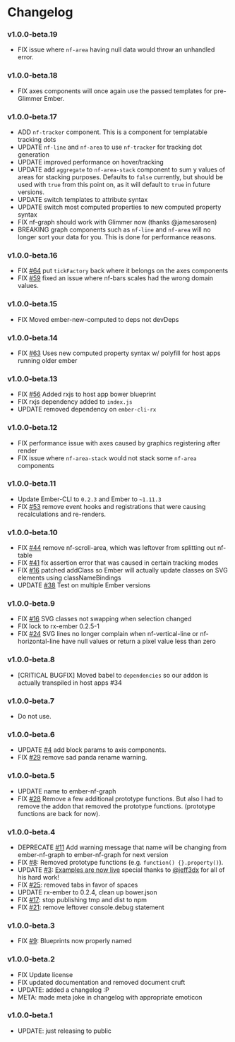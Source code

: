# Changelog

### v1.0.0-beta.19

- FIX issue where `nf-area` having null data would throw an unhandled error.

### v1.0.0-beta.18

- FIX axes components will once again use the passed templates for pre-Glimmer Ember.

### v1.0.0-beta.17

- ADD `nf-tracker` component. This is a component for templatable tracking dots
- UPDATE `nf-line` and `nf-area` to use `nf-tracker` for tracking dot generation
- UPDATE improved performance on hover/tracking
- UPDATE add `aggregate` to `nf-area-stack` component to sum y values of areas for stacking purposes. Defaults to `false` currently, but should be used with `true` from this point on, as it will default to `true` in future versions.
- UPDATE switch templates to attribute syntax
- UPDATE switch most computed properties to new computed property syntax
- FIX nf-graph should work with Glimmer now (thanks @jamesarosen)
- BREAKING graph components such as `nf-line` and `nf-area` will no longer sort your data for you. This is done for performance reasons.

### v1.0.0-beta.16

- FIX [#64](https://github.com/Netflix/ember-nf-graph/issues/64) put `tickFactory` back where it belongs on the axes components
- FIX [#59](https://github.com/Netflix/ember-nf-graph/pull/59) fixed an issue where nf-bars scales had the wrong domain values. 

### v1.0.0-beta.15

- FIX Moved ember-new-computed to deps not devDeps

### v1.0.0-beta.14

- FIX [#63](https://github.com/Netflix/ember-nf-graph/pull/63) Uses new computed property syntax w/ polyfill for host apps running older ember

### v1.0.0-beta.13

- FIX [#56](https://github.com/Netflix/ember-nf-graph/pull/56) Added rxjs to host app bower blueprint
- FIX rxjs dependency added to `index.js`
- UPDATE removed dependency on `ember-cli-rx`

### v1.0.0-beta.12

- FIX performance issue with axes caused by graphics registering after render
- FIX issue where `nf-area-stack` would not stack some `nf-area` components

### v1.0.0-beta.11

- Update Ember-CLI to `0.2.3` and Ember to `~1.11.3`
- FIX [#53](//github.com/Netflix/ember-nf-graph/issues/53) remove event hooks and registrations that were causing recalculations and re-renders.

### v1.0.0-beta.10

- FIX [#44](//github.com/Netflix/ember-nf-graph/issues/44) remove nf-scroll-area, which was leftover from splitting out nf-table
- FIX [#41](//github.com/Netflix/ember-nf-graph/issues/41) fix assertion error that was caused in certain tracking modes
- FIX [#16](//github.com/Netflix/ember-nf-graph/issues/16) patched addClass so Ember will actually update classes on SVG elements using classNameBindings
- UPDATE [#38](//github.com/Netflix/ember-nf-graph/issues/38) Test on multiple Ember versions

### v1.0.0-beta.9

- FIX [#16](//github.com/Netflix/ember-nf-graph/issues/16) SVG classes not swapping when selection changed
- FIX lock to rx-ember 0.2.5-1
- FIX [#24](//github.com/Netflix/ember-nf-graph/issues/24) SVG lines no longer complain when nf-vertical-line or nf-horizontal-line have null values
  or return a pixel value less than zero

### v1.0.0-beta.8

- [CRITICAL BUGFIX] Moved babel to `dependencies` so our addon is actually transpiled in host apps #34

### v1.0.0-beta.7

- Do not use.

### v1.0.0-beta.6

- UPDATE [#4](//github.com/Netflix/ember-nf-graph/issues/4) add block params to axis components.
- FIX [#29](//github.com/netflix/ember-nf-graph/issues/29) remove sad panda rename warning.

### v1.0.0-beta.5

- UPDATE name to ember-nf-graph
- FIX [#28](//github.com/netflix/ember-nf-graph/issues/28) Remove a few additional prototype functions. But also I had to 
  remove the addon that removed the prototype functions. (prototype functions are back for now).

### v1.0.0-beta.4

- DEPRECATE [#11](//github.com/netflix/ember-nf-graph/issues/11) Add warning message that name will be changing from ember-nf-graph 
  to ember-nf-graph for next version
- FIX [#8](//github.com/netflix/ember-nf-graph/issues/8): Removed prototype functions (e.g. `function() {}.property()`).
- UPDATE [#3](//github.com/netflix/ember-nf-graph/issues/3): [Examples are now live](//netflix.github.io/ember-nf-graph-examples/dist) special thanks to [@jeff3dx](//github.com/jeff3dx) 
  for all of his hard work!
- FIX [#25](//github.com/netflix/ember-nf-graph/issues/25): removed tabs in favor of spaces
- UPDATE rx-ember to 0.2.4, clean up bower.json
- FIX [#17](//github.com/netflix/ember-nf-graph/pull/17): stop publishing tmp and dist to npm
- FIX [#21](//github.com/netflix/ember-nf-graph/issues/21): remove leftover console.debug statement

### v1.0.0-beta.3

- FIX [#9](//github.com/netflix/ember-nf-graph/issues/9): Blueprints now properly named

### v1.0.0-beta.2
- FIX Update license
- FIX updated documentation and removed document cruft
- UPDATE: added a changelog :P
- META: made meta joke in changelog with appropriate emoticon

### v1.0.0-beta.1

- UPDATE: just releasing to public
